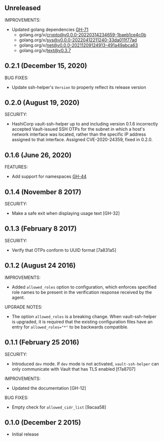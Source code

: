 ## Unreleased

IMPROVEMENTS:

* Updated golang dependencies [GH-71](https://github.com/hashicorp/vault-ssh-helper/pull/71)
  * golang.org/x/crypto@v0.0.0-20220314234659-1baeb1ce4c0b
  * golang.org/x/sys@v0.0.0-20220412211240-33da011f77ad
  * golang.org/x/net@v0.0.0-20211209124913-491a49abca63
  * golang.org/x/text@v0.3.7

## 0.2.1 (December 15, 2020)

BUG FIXES:

  * Update ssh-helper's `Version` to properly reflect its release version

## 0.2.0 (August 19, 2020)

SECURITY:

- HashiCorp vault-ssh-helper up to and including version 0.1.6 incorrectly accepted Vault-issued 
  SSH OTPs for the subnet in which a host's network interface was located, rather than the specific IP address 
  assigned to that interface. Assigned CVE-2020-24359, fixed in 0.2.0.

## 0.1.6 (June 26, 2020)

FEATURES:

  * Add support for namespaces [GH-44](https://github.com/hashicorp/vault-ssh-helper/pull/44)


## 0.1.4 (November 8 2017)

SECURITY:

  * Make a safe exit when displaying usage text [GH-32]

## 0.1.3 (February 8 2017)

SECURITY:

  * Verify that OTPs conform to UUID format [7a831a5]

## 0.1.2 (August 24 2016)

IMPROVEMENTS:

  * Added `allowed_roles` option to configuration, which enforces specified
    role names to be present in the verification response received by the agent.

UPGRADE NOTES:

  * The option `allowed_roles` is a breaking change. When vault-ssh-helper
    is upgraded, it is required that the existing configuration files have
    an entry for `allowed_roles="*"` to be backwards compatible.

## 0.1.1 (February 25 2016)

SECURITY:

  * Introduced `dev` mode. If `dev` mode is not activated, `vault-ssh-helper`
    can only communicate with Vault that has TLS enabled [f7a8707]

IMPROVEMENTS:

  * Updated the documentation [GH-12]

BUG FIXES:

  * Empty check for `allowed_cidr_list` [9acaa58]

## 0.1.0 (December 2 2015)

  * Initial release
